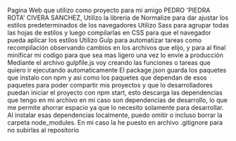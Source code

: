 Pagina Web que utilizo como proyecto para mi amigo PEDRO 'PIEDRA ROTA' CIVERA SANCHEZ,
Utilizo la libreria de Normalize para dar ajustar los estilos predeterminados de los navegadores
Utilizo Sass para agrupar todas las hojas de estilos y luego compilarlas en CSS para que el navegador pueda aplicar los estilos
Utilizo Gulp para automatizar tareas como recompilación observando cambios en los archivos que elijo, y para al final minificar mi codigo para que sea mas ligero una vez lo envíe a producción
Mediante el archivo gulpfile.js voy creando las funciones o tareas que quiero ir ejecutando automaticamente
El package.json guarda los paquetes que instalo con npm y asi como los paquetes que dependan de esos paquetes para poder compartir mis proyectos y que lo desarrolladores puedan iniciar el proyecto con npm start, esto descarga las dependencias que tengo en mi archivo en mi caso son dependencias de desarrollo, lo que me permite ahorrar espacio ya que lo necesito solamente para desarrollar. Al instalar esas dependencias localmente, puedo omitir o incluso borrar la carpeta node_modules.
En mi caso la he puesto en archivo .gitignore para no subirlas al repositorio
